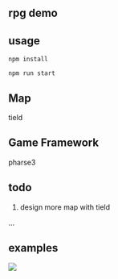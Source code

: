 ## rpg demo 

## usage 

```
npm install 

npm run start
```

## Map

tield

## Game Framework

pharse3

## todo 

1. design more map with tield

...

## examples

<image src="./imgs/demo.gif">


